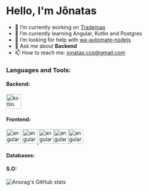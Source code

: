 <h1>Hello, I'm Jônatas</h1>

- 🔭 I’m currently working on <a href="https://trademap.com.br/">Trademap</a>
- 🌱 I’m currently learning Angular, Kotlin and Postgres
- 🤔 I’m looking for help with <a href="https://github.com/open-wa/wa-automate-nodejs">wa-automate-nodejs</a>
- 💬 Ask me about <strong>Backend</strong>
- 📫 How to reach me: <a href="">jonatas.ccp@gmail.com</a>



<h3 align="left">Languages and Tools:</h3>

<h4>Backend:</h4>
<p align="left">
    <a href="https://kotlinlang.org/" target="_blank">
        <img src="https://cdn.jsdelivr.net/gh/devicons/devicon/icons/kotlin/kotlin-original.svg" alt="kotlin" width="40"
            height="40" />
    </a>
</p>


<h4>Frontend:</h4>
<p align="left"> <a href="#" target="_blank"> <img src="https://cdn.jsdelivr.net/gh/devicons/devicon/icons/html5/html5-original.svg" alt="angular" width="40" height="40" /></a> <a href="#" target="_blank"> <img src="https://cdn.jsdelivr.net/gh/devicons/devicon/icons/css3/css3-original.svg" alt="angular" width="40" height="40" /> </a> <a href="#" target="_blank"><img src="https://cdn.jsdelivr.net/gh/devicons/devicon/icons/sass/sass-original.svg" alt="angular" width="40"height="40" /></a><a href="#" target="_blank"><img src="https://cdn.jsdelivr.net/gh/devicons/devicon/icons/bootstrap/bootstrap-original.svg" alt="angular"width="40" height="40" /></a><a href="https://angular.io/" target="_blank"><img src="https://cdn.jsdelivr.net/gh/devicons/devicon/icons/angularjs/angularjs-original.svg" alt="angular"width="40" height="40" /></a></p>

<h4>Databases:</h4>

<h4>S.O:</h4>




![Anurag's GitHub stats](https://github-readme-stats.vercel.app/api?username=jojoccp&show_icons=true&theme=radical)

